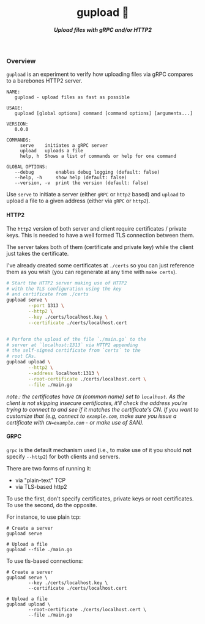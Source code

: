 <h1 align="center">gupload 📡  </h1>

<h5 align="center">Upload files with gRPC and/or HTTP2</h5>

<br/>

### Overview

`gupload` is an experiment to verify how uploading files via gRPC compares to a barebones HTTP2 server.

```
NAME:
   gupload - upload files as fast as possible

USAGE:
   gupload [global options] command [command options] [arguments...]

VERSION:
   0.0.0

COMMANDS:
     serve    initiates a gRPC server
     upload   uploads a file
     help, h  Shows a list of commands or help for one command

GLOBAL OPTIONS:
   --debug        enables debug logging (default: false)
   --help, -h     show help (default: false)
   --version, -v  print the version (default: false)
```

Use `serve` to initiate a server (either `gRPC` or `http2` based) and `upload` to upload a file to a given address (either via `gRPC` or `http2`).


#### HTTP2

The `http2` version of both server and client require certificates / private keys. This is needed to have a well formed TLS connection between them.

The server takes both of them (certificate and private key) while the client just takes the certificate.

I've already created some certificates at `./certs` so you can just reference them as you wish (you can regenerate at any time with `make certs`).

```sh
# Start the HTTP2 server making use of HTTP2
# with the TLS configuration using the key
# and certificate from ./certs
gupload serve \
        --port 1313 \
        --http2 \
        --key ./certs/localhost.key \
        --certificate ./certs/localhost.cert


# Perform the upload of the file `./main.go` to the 
# server at `localhost:1313` via HTTP2 appending
# the self-signed certificate from `certs` to the
# root CAs.
gupload upload \
        --http2 \
        --address localhost:1313 \
        --root-certificate ./certs/localhost.cert \
        --file ./main.go
```

*note.: the certificates have `CN` (common name) set to `localhost`. As the client is not skipping insecure certificates, it'll check the address you're trying to connect to and see if it matches the certificate's CN. If you want to customize that (e.g, connect to `example.com`, make sure you issue a certificate with `CN=example.com` - or make use of SAN).*

#### GRPC

`grpc` is the default mechanism used (i.e., to make use of it you should **not** specify `--http2`) for both clients and servers.

There are two forms of running it:

- via "plain-text" TCP
- via TLS-based http2

To use the first, don't specify certificates, private keys or root certificates. To use the second, do the opposite.

For instance, to use plain tcp:

```
# Create a server
gupload serve

# Upload a file
gupload --file ./main.go
```

To use tls-based connections:

```
# Create a server
gupload serve \
        --key ./certs/localhost.key \
        --certificate ./certs/localhost.cert

# Upload a file
gupload upload \
        --root-certificate ./certs/localhost.cert \
        --file ./main.go
```

